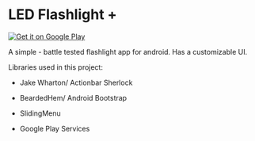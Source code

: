 LED Flashlight +
================

<a href="https://play.google.com/store/apps/details?id=flash.light.pro">
  <img alt="Get it on Google Play"
       src="https://developer.android.com/images/brand/en_generic_rgb_wo_45.png" />
</a>

A simple - battle tested flashlight app for android. Has a customizable UI.


Libraries used in this project:

- Jake Wharton/ Actionbar Sherlock

- BeardedHem/ Android Bootstrap

- SlidingMenu

- Google Play Services
